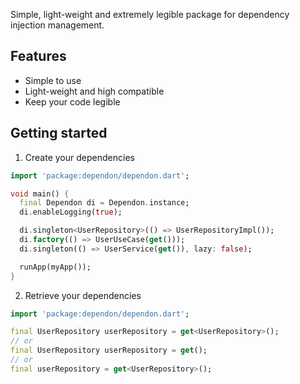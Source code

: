 Simple, light-weight and extremely legible package for dependency injection management.

## Features

- Simple to use
- Light-weight and high compatible
- Keep your code legible

## Getting started

1. Create your dependencies

```dart
import 'package:dependon/dependon.dart';

void main() {
  final Dependon di = Dependon.instance;
  di.enableLogging(true);

  di.singleton<UserRepository>(() => UserRepositoryImpl());
  di.factory(() => UserUseCase(get()));
  di.singleton(() => UserService(get()), lazy: false);

  runApp(myApp());
}
```

2. Retrieve your dependencies

```dart
import 'package:dependon/dependon.dart';

final UserRepository userRepository = get<UserRepository>();
// or
final UserRepository userRepository = get();
// or
final userRepository = get<UserRepository>();
```
